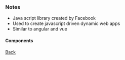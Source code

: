 ### Notes 

* Java script library created by Facebook
* Used to create javascript driven dynamic web apps
* Similar to angular and vue

#### Components

[Back](../../tree/master)
